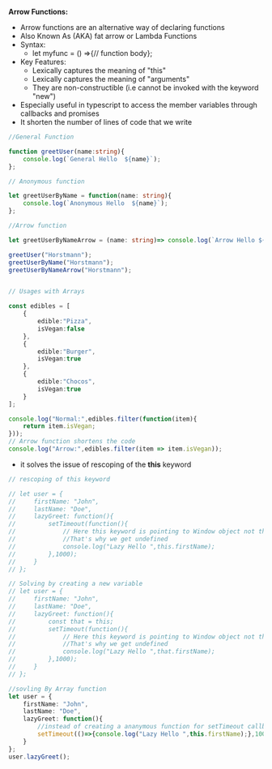 **Arrow Functions:**

- Arrow functions are an alternative way of declaring functions
- Also Known As (AKA) fat arrow or Lambda Functions
- Syntax:
  - let myfunc = () =>{// function body};
- Key Features:
  - Lexically captures the meaning of "this"
  - Lexically captures the meaning of "arguments"
  - They are non-constructible (i.e cannot be invoked with the keyword "new")
- Especially useful in typescript to access the member variables through callbacks and promises
- It shorten the number of lines of code that we write 

```typescript
//General Function

function greetUser(name:string){
    console.log(`General Hello  ${name}`);
};

// Anonymous function

let greetUserByName = function(name: string){
    console.log(`Anonymous Hello  ${name}`);
};

//Arrow function

let greetUserByNameArrow = (name: string)=> console.log(`Arrow Hello ${name}`);

greetUser("Horstmann");
greetUserByName("Horstmann");
greetUserByNameArrow("Horstmann");


// Usages with Arrays

const edibles = [
    {
        edible:"Pizza",
        isVegan:false
    },
    {
        edible:"Burger",
        isVegan:true
    },
    {
        edible:"Chocos",
        isVegan:true
    }
];

console.log("Normal:",edibles.filter(function(item){
    return item.isVegan;
}));
// Arrow function shortens the code
console.log("Arrow:",edibles.filter(item => item.isVegan));
```



- it solves the issue of rescoping of the **this** keyword

```typescript
// rescoping of this keyword

// let user = {
//     firstName: "John",
//     lastName: "Doe",
//     lazyGreet: function(){
//         setTimeout(function(){
//             // Here this keyword is pointing to Window object not the user object
//             //That's why we get undefined
//             console.log("Lazy Hello ",this.firstName);
//         },1000);
//     }
// };

// Solving by creating a new variable
// let user = {
//     firstName: "John",
//     lastName: "Doe",
//     lazyGreet: function(){
//         const that = this;
//         setTimeout(function(){
//             // Here this keyword is pointing to Window object not the user object
//             //That's why we get undefined
//             console.log("Lazy Hello ",that.firstName);
//         },1000);
//     }
// };

//sovling By Array function
let user = {
    firstName: "John",
    lastName: "Doe",
    lazyGreet: function(){
        //instead of creating a ananymous function for setTimeout callback using arrow function
        setTimeout(()=>{console.log("Lazy Hello ",this.firstName);},1000);
    }
};
user.lazyGreet();
```

